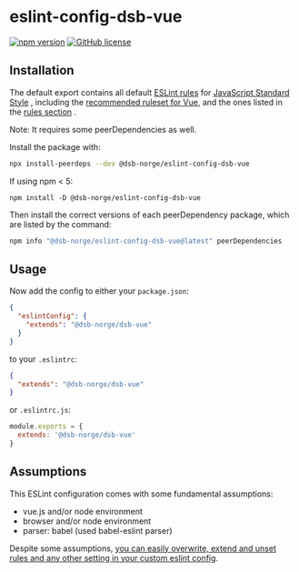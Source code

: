 # eslint-config-dsb-vue

[![npm version](https://badge.fury.io/js/%40dsb-norge%2Feslint-config-dsb-vue.svg)](https://badge.fury.io/js/%40dsb-norge%2Feslint-config-dsb-vue)
[![GitHub license](https://img.shields.io/npm/l/@dsb-norge/eslint-config-dsb-vue)](https://github.com/dsb-norge/eslint-config-dsb-vue/blob/master/LICENSE.md)

## Installation

The default export contains all default [ESLint rules](https://github.com/standard/eslint-config-standard) for [JavaScript Standard Style](http://standardjs.com/) , including
the [recommended ruleset for Vue](https://eslint.vuejs.org/), and the ones listed in the [rules section](https://github.com/dsb-norge/eslint-config-dsb-vue/blob/master/index.js) .

Note: It requires some peerDependencies as well.

Install the package with:

```sh
npx install-peerdeps --dev @dsb-norge/eslint-config-dsb-vue
```

If using npm < 5:

```
npm install -D @dsb-norge/eslint-config-dsb-vue
``` 
 
Then install the correct versions of each peerDependency package, which are
listed by the command:

```sh
npm info "@dsb-norge/eslint-config-dsb-vue@latest" peerDependencies
```

## Usage

Now add the config to either your `package.json`:

```json
{
  "eslintConfig": {
    "extends": "@dsb-norge/dsb-vue"
  }
}
```

to your `.eslintrc`:

```json
{
  "extends": "@dsb-norge/dsb-vue"
}
```

or `.eslintrc.js`:

```js
module.exports = {
  extends: '@dsb-norge/dsb-vue'
}
```

## Assumptions

This ESLint configuration comes with some fundamental assumptions:

- vue.js and/or node environment
- browser and/or node environment
- parser: babel (used babel-eslint parser)

Despite some assumptions, [you can easily overwrite, extend and unset
rules and any other setting in your custom eslint config](https://eslint.org/docs/user-guide/configuring).
